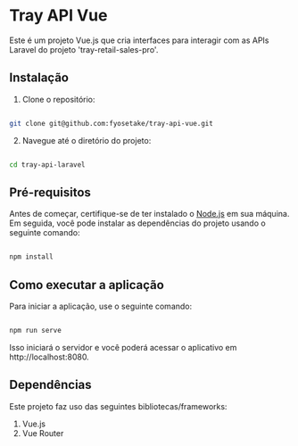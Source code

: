 # Tray API Vue

Este é um projeto Vue.js que cria interfaces para interagir com as APIs Laravel do projeto 'tray-retail-sales-pro'.

## Instalação

1. Clone o repositório:

```bash

git clone git@github.com:fyosetake/tray-api-vue.git

```
2. Navegue até o diretório do projeto:

```bash

cd tray-api-laravel

```

## Pré-requisitos

Antes de começar, certifique-se de ter instalado o [Node.js](https://nodejs.org/) em sua máquina. Em seguida, você pode instalar as dependências do projeto usando o seguinte comando:

```bash

npm install

```

## Como executar a aplicação

Para iniciar a aplicação, use o seguinte comando:

```bash

npm run serve

```

Isso iniciará o servidor e você poderá acessar o aplicativo em http://localhost:8080.

## Dependências

Este projeto faz uso das seguintes bibliotecas/frameworks:

1. Vue.js
2. Vue Router